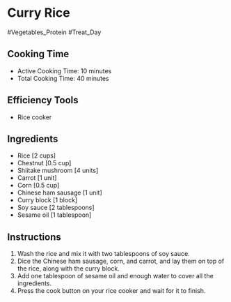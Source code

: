 # Curry Rice

#Vegetables_Protein #Treat_Day

## Cooking Time

- Active Cooking Time: 10 minutes
- Total Cooking Time: 40 minutes

## Efficiency Tools

- Rice cooker

## Ingredients

- Rice [2 cups]
- Chestnut [0.5 cup]
- Shiitake mushroom [4 units]
- Carrot [1 unit]
- Corn [0.5 cup]
- Chinese ham sausage [1 unit]
- Curry block [1 block]
- Soy sauce [2 tablespoons]
- Sesame oil [1 tablespoon]

## Instructions

1. Wash the rice and mix it with two tablespoons of soy sauce.
2. Dice the Chinese ham sausage, corn, and carrot, and lay them on top of the rice, along with the curry block.
3. Add one tablespoon of sesame oil and enough water to cover all the ingredients.
4. Press the cook button on your rice cooker and wait for it to finish.
